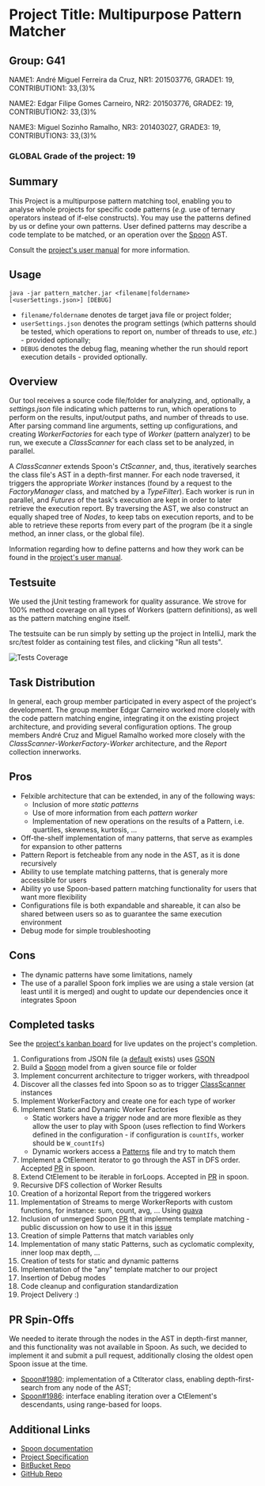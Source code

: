 # Project Title: Multipurpose Pattern Matcher

## Group: G41

NAME1: André Miguel Ferreira da Cruz, NR1: 201503776, GRADE1: 19, CONTRIBUTION1: 33,(3)%

NAME2: Edgar Filipe Gomes Carneiro, NR2: 201503776, GRADE2: 19, CONTRIBUTION2: 33,(3)%

NAME3: Miguel Sozinho Ramalho, NR3: 201403027, GRADE3: 19, CONTRIBUTION3: 33,(3)%

### GLOBAL Grade of the project: 19

## Summary

This Project is a multipurpose pattern matching tool, enabling you to analyse whole projects for specific code patterns (_e.g._ use of ternary operators instead of if-else constructs). You may use the patterns defined by us or define your own patterns. User defined patterns may describe a code template to be matched, or an operation over the [Spoon](https://github.com/INRIA/spoon) AST.

Consult the [project's user manual](USAGE.md) for more information.

## Usage
```
java -jar pattern_matcher.jar <filename|foldername> [<userSettings.json>] [DEBUG]
```

* ```filename/foldername``` denotes de target java file or project folder;
* ```userSettings.json``` denotes the program settings (which patterns should be tested, which operations to report on, number of threads to use, _etc._) - provided optionally;
* ```DEBUG``` denotes the debug flag, meaning whether the run should report execution details - provided optionally.

## Overview
Our tool receives a source code file/folder for analyzing, and, optionally, a _settings.json_ file indicating which patterns to run, which operations to perform on the results, input/output paths, and number of threads to use. After parsing command line arguments, setting up configurations, and creating _WorkerFactories_ for each type of _Worker_ (pattern analyzer) to be run, we execute a _ClassScanner_ for each class set to be analyzed, in parallel.

A _ClassScanner_ extends Spoon's _CtScanner_, and, thus, iteratively searches the class file's AST in a depth-first manner. For each node traversed, it triggers the appropriate _Worker_ instances (found by a request to the _FactoryManager_ class, and matched by a _TypeFilter_). Each worker is run in parallel, and _Futures_ of the task's execution are kept in order to later retrieve the execution report. By traversing the AST, we also construct an equally shaped tree of _Nodes_, to keep tabs on execution reports, and to be able to retrieve these reports from every part of the program (be it a single method, an inner class, or the global file).

Information regarding how to define patterns and how they work can be found in the [project's user manual](USAGE.md).


## Testsuite
We used the jUnit testing framework for quality assurance. We strove for 100% method coverage on all types of Workers (pattern definitions), as well as the pattern matching engine itself.

The testsuite can be run simply by setting up the project in IntelliJ, mark the src/test folder as containing test files, and clicking "Run all tests".

![Tests Coverage](https://i.imgur.com/gpauNM1.png)


## Task Distribution
In general, each group member participated in every aspect of the project's development.
The group member Edgar Carneiro worked more closely with the code pattern matching engine, integrating it on the existing project architecture, and providing several configuration options.
The group members André Cruz and Miguel Ramalho worked more closely with the _ClassScanner_-_WorkerFactory_-_Worker_ architecture, and the _Report_ collection innerworks.

## Pros
* Felxible architecture that can be extended, in any of the following ways:
    * Inclusion of more _static patterns_
    * Use of more information from each _pattern worker_
    * Implementation of new operations on the results of a Pattern, i.e. quartiles, skewness, kurtosis, ...
* Off-the-shelf implementation of many patterns, that serve as examples for expansion to other patterns
* Pattern Report is fetcheable from any node in the AST, as it is done recursively
* Ability to use template matching patterns, that is generaly more accessible for users
* Ability yo use Spoon-based pattern matching functionality for users that want more flexibility
* Configurations file is both expandable and shareable, it can also be shared between users so as to guarantee the same execution environment
* Debug mode for simple troubleshooting


## Cons
* The dynamic patterns have some limitations, namely 
* The use of a parallel Spoon fork implies we are using a stale version (at least until it is merged) and ought to update our dependencies once it integrates Spoon


## Completed tasks
See the [project's kanban board](https://github.com/msramalho/feup-comp/projects/1) for live updates on the project's completion.

 1. Configurations from JSON file (a [default](project/src/UserSettings.json) exists) uses [GSON](https://github.com/google/gson)
 1. Build a [Spoon](https://github.com/INRIA/spoon) model from a given source file or folder
 1. Implement concurrent architecture to trigger workers, with threadpool
 1. Discover all the classes fed into Spoon so as to trigger [ClassScanner](project/src/main/ClassScanner.java) instances
 1. Implement WorkerFactory and create one for each type of worker
 1. Implement Static and Dynamic Worker Factories
     * Static workers have a _trigger_ node and are more flexible as they allow the user to play with Spoon (uses reflection to find Workers defined in the configuration - if configuration is `countIfs`, worker should be `W_countIfs`)
     * Dynamic workers access a [Patterns](project/patterns/Patterns.java) file and try to match them
 1. Implement a CtElement iterator to go through the AST in DFS order. Accepted [PR](https://github.com/INRIA/spoon/pull/1980) in spoon. 
 1. Extend CtElement to be iterable in forLoops. Accepted in [PR](https://github.com/INRIA/spoon/pull/1986) in spoon.
 1. Recursive DFS collection of Worker Results
 1. Creation of a horizontal Report from the triggered workers
 1. Implementation of Streams to merge WorkerReports with custom functions, for instance: sum, count, avg, ... Using [guava](https://github.com/google/guava)
 1. Inclusion of unmerged Spoon [PR](https://github.com/INRIA/spoon/pull/1686) that implements template matching - public discussion on how to use it in this [issue](https://github.com/INRIA/spoon/issues/1989)
 1. Creation of simple Patterns that match variables only
 1. Implementation of many static Patterns, such as cyclomatic complexity, inner loop max depth, ...
 1. Creation of tests for static and dynamic patterns
 1. Implementation of the "any" template matcher to our project
 1. Insertion of Debug modes
 1. Code cleanup and configuration standardization
 1. Project Delivery :)


## PR Spin-Offs
We needed to iterate through the nodes in the AST in depth-first manner, and this functionality was not available in Spoon.
As such, we decided to implement it and submit a pull request, additionally closing the oldest open Spoon issue at the time.
* [Spoon#1980](https://github.com/INRIA/spoon/pull/1980): implementation of a CtIterator class, enabling depth-first-search from any node of the AST;
* [Spoon#1986](https://github.com/INRIA/spoon/pull/1986): interface enabling iteration over a CtElement's descendants, using range-based for loops.

## Additional Links
* [Spoon documentation](http://spoon.gforge.inria.fr/mvnsites/spoon-core/apidocs/)
* [Project Specification](https://docs.google.com/document/d/1-DK3CyzAkquQKJf0ci8Heed-OskWz9QQfpMw78eJ6BI/edit?usp=sharing)
* [BitBucket Repo](https://bitbucket.org/FEUP_COMP1718/g41)
* [GitHub Repo](https://github.com/msramalho/feup-comp)
